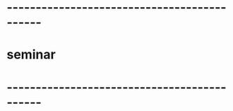 # --------------------------------------------
# seminar
# --------------------------------------------
# 
#

